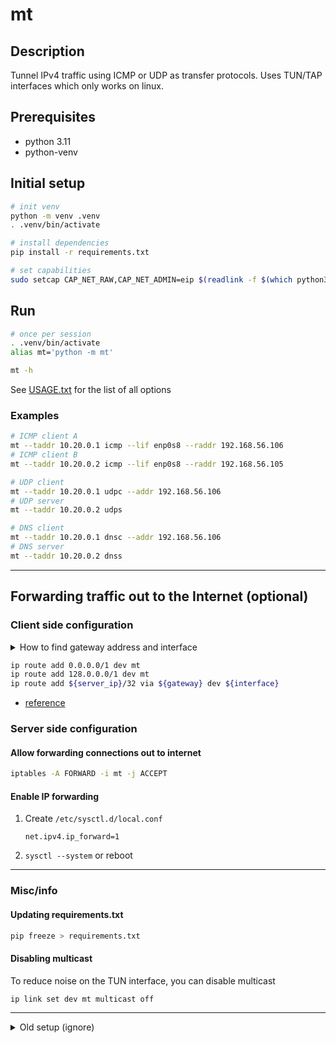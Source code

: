 # mt

## Description

Tunnel IPv4 traffic using ICMP or UDP as transfer protocols.
Uses TUN/TAP interfaces which only works on linux.

## Prerequisites

- python 3.11
- python-venv

## Initial setup

```sh
# init venv
python -m venv .venv
. .venv/bin/activate

# install dependencies
pip install -r requirements.txt

# set capabilities
sudo setcap CAP_NET_RAW,CAP_NET_ADMIN=eip $(readlink -f $(which python3.11))
```

## Run

```sh
# once per session
. .venv/bin/activate
alias mt='python -m mt'

mt -h
```

See [USAGE.txt](USAGE.txt) for the list of all options

### Examples

```sh
# ICMP client A
mt --taddr 10.20.0.1 icmp --lif enp0s8 --raddr 192.168.56.106
# ICMP client B
mt --taddr 10.20.0.2 icmp --lif enp0s8 --raddr 192.168.56.105

# UDP client
mt --taddr 10.20.0.1 udpc --addr 192.168.56.106
# UDP server
mt --taddr 10.20.0.2 udps

# DNS client
mt --taddr 10.20.0.1 dnsc --addr 192.168.56.106
# DNS server
mt --taddr 10.20.0.2 dnss
```

---

## Forwarding traffic out to the Internet (optional)

### Client side configuration

<details>
<summary>How to find gateway address and interface</summary>

```sh
ip r l default
```

example output:

> default via 10.0.2.2 dev enp0s3 proto dhcp src 10.0.2.15 metric 100

- gateway: `10.0.2.2` 
- interface: `enp0s3`
</details>

```sh
ip route add 0.0.0.0/1 dev mt
ip route add 128.0.0.0/1 dev mt
ip route add ${server_ip}/32 via ${gateway} dev ${interface}
```

- [reference](https://www.wireguard.com/netns/#the-classic-solutions)

### Server side configuration

#### Allow forwarding connections out to internet

```sh
iptables -A FORWARD -i mt -j ACCEPT
```

#### Enable IP forwarding

1. Create `/etc/sysctl.d/local.conf`
    ```properties
    net.ipv4.ip_forward=1
    ```
2. `sysctl --system` or reboot

---

### Misc/info

#### Updating requirements.txt

```sh
pip freeze > requirements.txt
```

#### Disabling multicast

To reduce noise on the TUN interface, you can disable multicast
```sh
ip link set dev mt multicast off
```

---

<details>
<summary>Old setup (ignore)</summary>

## Manual TUN Setup (info)

### Setup

```sh
#!/bin/bash
# run as root
set -e

ip tuntap add dev mt mode tun user tera
ip address add dev mt 10.20.0.1/24
ip link set dev mt up
ip link set dev mt mtu 1500
ip link set dev mt multicast off
```

### Cleanup

```sh
ip link del dev mt
```

</details>